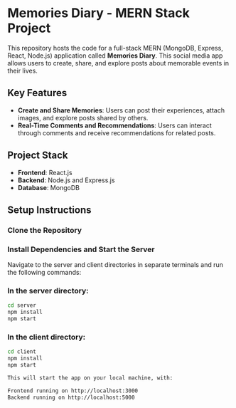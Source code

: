 # Memories Diary - MERN Stack Project

This repository hosts the code for a full-stack MERN (MongoDB, Express, React, Node.js) application called **Memories Diary**. This social media app allows users to create, share, and explore posts about memorable events in their lives.

## Key Features

- **Create and Share Memories**: Users can post their experiences, attach images, and explore posts shared by others.
- **Real-Time Comments and Recommendations**: Users can interact through comments and receive recommendations for related posts.

## Project Stack

- **Frontend**: React.js
- **Backend**: Node.js and Express.js
- **Database**: MongoDB

## Setup Instructions

### Clone the Repository

### Install Dependencies and Start the Server
Navigate to the server and client directories in separate terminals and run the following commands:

### In the server directory:
```bash
cd server
npm install
npm start
```
### In the client directory:
```bash
cd client
npm install
npm start

This will start the app on your local machine, with:

Frontend running on http://localhost:3000
Backend running on http://localhost:5000
